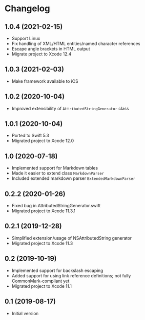 # Changelog

## 1.0.4 (2021-02-15)
- Support Linux
- Fix handling of XML/HTML entities/named character references
- Escape angle brackets in HTML output
- Migrate project to Xcode 12.4

## 1.0.3 (2021-02-03)
- Make framework available to iOS

## 1.0.2 (2020-10-04)
- Improved extensibility of `AttributedStringGenerator` class

## 1.0.1 (2020-10-04)
- Ported to Swift 5.3
- Migrated project to Xcode 12.0

## 1.0 (2020-07-18)
- Implemented support for Markdown tables
- Made it easier to extend class `MarkdownParser`
- Included extended markdown parser `ExtendedMarkdownParser`

## 0.2.2 (2020-01-26)
- Fixed bug in AttributedStringGenerator.swift
- Migrated project to Xcode 11.3.1

## 0.2.1 (2019-12-28)
- Simplified extension/usage of NSAttributedString generator
- Migrated project to Xcode 11.3

## 0.2 (2019-10-19)
- Implemented support for backslash escaping
- Added support for using link reference definitions; not fully CommonMark-compliant yet
- Migrated project to Xcode 11.1

## 0.1 (2019-08-17)
- Initial version
